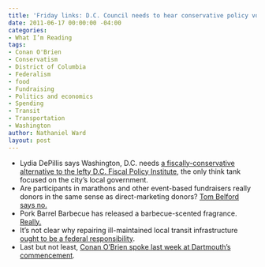 ```yaml
---
title: 'Friday links: D.C. Council needs to hear conservative policy voices'
date: 2011-06-17 00:00:00 -04:00
categories:
- What I’m Reading
tags:
- Conan O'Brien
- Conservatism
- District of Columbia
- Federalism
- food
- Fundraising
- Politics and economics
- Spending
- Transit
- Transportation
- Washington
author: Nathaniel Ward
layout: post
---
```


  * Lydia DePillis says Washington, D.C. needs [a fiscally-conservative alternative to the lefty D.C. Fiscal Policy Institute][1], the only think tank focused on the city’s local government.
  * Are participants in marathons and other event-based fundraisers really donors in the same sense as direct-marketing donors? [Tom Belford says no.][2]
  * Pork Barrel Barbecue has released a barbecue-scented fragrance. [Really.][3]
  * It’s not clear why repairing ill-maintained local transit infrastructure [ought to be a federal responsibility][4].
  * Last but not least, [Conan O’Brien spoke last week at Dartmouth’s commencement](https://www.youtube.com/watch?v=KmDYXaaT9sA).

 [1]: http://www.washingtoncitypaper.com/blogs/housingcomplex/2011/06/15/fiscal-education/
 [2]: http://www.theagitator.net/dont-miss-these-posts/thonors-not-donors/
 [3]: http://www.stltoday.com/news/local/columns/deb-peterson/article_a94dd620-9149-11e0-8e48-0019bb30f31a.html
 [4]: http://dc.streetsblog.org/2011/06/13/obama-administration-pushes-for-transit-maintenance/